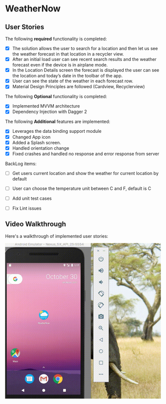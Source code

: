 # WeatherNow

## User Stories

The following **required** functionality is completed:
* [X] The solution allows the user to search for a location and then let us see the weather forecast in that location in a recycler view. 
* [X] After an initial load user can see recent search results and the weather forecast even if the device is in airplane mode. 
* [X] In the Location Details screen the forecast is displayed the user can see the location and today’s date in the toolbar of the app.
* [X] User can see the state of the weather in each forecast row. 
* [X] Material Design Principles are followed (Cardview, Recyclerview)

The following **Optional** functionality is completed:
* [X] Implemented MVVM architecture
* [X] Dependency Injection with Dagger 2

The following **Additional** features are implemented:
* [X] Leverages the data binding support module
* [X] Changed App icon
* [X] Added a Splash screen.
* [X] Handled orientation change 
* [X] Fixed crashes and handled no response and error response from server

BackLog items:
* [ ] Get users current location and show the weather for current location by default
* [ ] User can choose the temperature unit between C and F, default is C
* [ ] Add unit test cases
* [ ] Fix Lint issues


 ## Video Walkthrough 

Here's a walkthrough of implemented user stories:

![Video Walkthrough](weatherNowDemo.gif)
